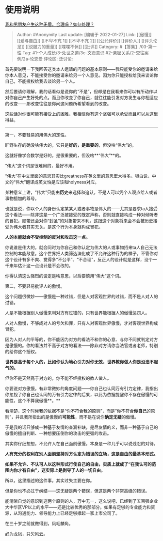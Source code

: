 # 使用说明
[我和男朋友产生这种矛盾，合理吗？如何处理？](https://www.zhihu.com/question/491501852/answer/2162804042)

> Author: #Anonymity
> Last update: [编辑于 2022-01-27]
> Link: [[傲慢]] [[爱与自由]] [[不卑不亢 1]] [[不卑不亢 2]] [[公允评价]] [[评价人]] [[评头论足]] [[说服力的重量]] [[喋喋不休]] [[批评]]
> Category: #【答集】/03-第一性
> Tag:  #1-个人成长/3-处世之道/3c-文责意识 #2-亲密关系/2-交往案例/2a-论恋爱
> 评论区:
> 泛讨论:

首先要说明一下我回答这类本人邀请的问题的基本原则——我只能受你的邀请来给你本人意见，不能接受你的邀请来给另一个人意见。因为你只能授权给我来谈论你自己，不能授权给我去谈论另一个人。

然后要请你理解，我的话看似是说你的“不是”，但却是在我看来你可以有所动作以对你自己产生好处的点。而且你改变了你自己，就往往能引发对方发生与你相适应的改变——那改变往往是你问这问题所希望看到的改变。

这些话对你很可能有接受上的困难，我相信你有这个坚强可以承受而且可以从这里得益。

---

第一，不要轻易的用伟大的定性。

旷野生存的确没啥伟大的，它只是**好的，**是**重要的**，但没啥“伟大”的。

这就好像学会数学是好的，是很重要的，但没啥**“伟大”**的。

“伟大”这个词是很难用的，最好不用。

“伟大”在中文里面的意思其实比greatness在英文里的意思宏大得多。坦白说，中文的“伟大”翻译成英文怕是应该和holyness对应。

某种意义上讲，“伟大”只能由**历史**来选择和追认，不是人可以凭个人观点给人或者事物擅加的尊号。

也就是说，你以个人的身份认定某某人或者事物是伟大的——尤其是要求ta人接受这个看法——除非这是一个广泛被接受的既定声称，否则就直接构成一种对倾听者的冒犯，顺带还会对你“封圣”的对象带来不利。这跟这个对象将来会不会被历史接受为伟大者其实无关。是这个行为本身就构成冒犯。

**人的本能就会不受控制的反对和攻击这一点。**

你说谁是伟大的，就会同时为你自己和你认定为伟大的人或事物招来ta人自己无法控制的本能敌意。这个世界把人类筛选演化成了不允许这种行为的样子。不管你对这个设计有多不爽、觉得多“不公平”、“不合理”，反正人的设计就是这样，没个一千来年估计这一点设计是不会改的。

你得认清这么强烈的设定是啥意思，以后要慎用“伟大”这个词。

第二，不要轻易批评人的傲慢。

这个问题很微妙——傲慢是一种过错，但是人对客观世界的过错，而不是人对人的过错。

人是不能根据别人傲慢来判对方有过错的，只有世界能根据人的傲慢惩罚人。

人对人傲慢，不够成对人的亏欠和罪，只有人对客观世界傲慢，才对客观世界构成冒犯。

因为人对人的平等的，你不能因为对方的看法不和你的心意、与你不同就判定对方是傲慢的。你的看法并不高于对方的看法——除非对方请你当法官或者老师，特别的给你这个授权。

**世界是高于每个人的，比如你认为地心引力对你无效，世界教你做人你是没法不服气的。**

但你不是天然高于对方的，你不能不经授权的教人做人。

你要说对方傲慢，有非常微妙的角度问题——你自己也认同万有引力定律，我指出你忽视了你自己也认同的万有引力定律的后果，以此为依据提醒你不存在傲慢的可能性，这个不算我傲慢**。**

看清楚，这个时候我的依据不是“你不符合我的原则”，而是“你不符合**你自己**的原则”，并且我所指出的是傲慢的**可能性**，而不是在说你**确定无疑**的傲慢。

于是我的话只够成一种基于友情的查漏补缺，是尽友情的义，而非一种基于自己的傲慢的擅自判断、一种想要压倒你的攻击的更强的攻击。

其实你仔细想想，不允许人在自己面前傲慢，本身是一种几乎可以说残忍的对待。

**人有充分的权利在别人面前坚持对方认定为错误的立场，这是自由的最基本形式。**

**如果不允许、不认可人以这种形式行使自己的自由，实质上就成了“在我认可的范围内你才有自由”，这实际上是剥夺了人的一切自由。**

所以，这里描述的这件事，其实过失主要在你。

但是你也不必过于纠结——这无疑是两个错误，但这是两个非常高级的错误。

能清晰自觉的意识到这两个原则的人，万中无一，这么说吧，已经到了五百强企业大中华区VP以上的水平——还是比较优秀的那部分。如果有足够的专业能力和资源，从沟通能力、领导能力上已经足够撑起一家上市公司了。

在三十岁之前就做得到，凤毛麟角。

必为龙凤，只欠风云。
